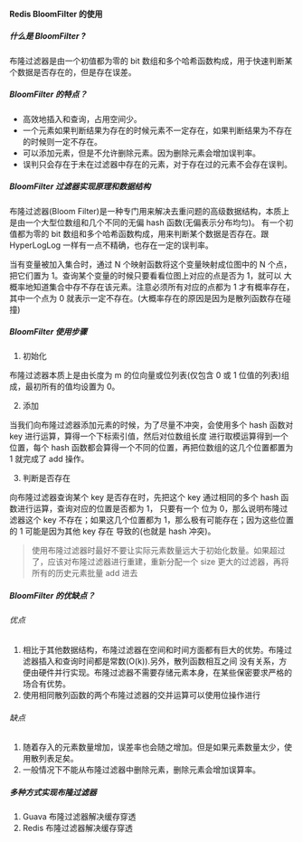 #### Redis BloomFilter 的使用

##### 什么是 BloomFilter ?

布隆过滤器是由一个初值都为零的 bit 数组和多个哈希函数构成，用于快速判断某个数据是否存在的，但是存在误差。

##### BloomFilter 的特点？

* 高效地插入和查询，占用空间少。
* 一个元素如果判断结果为存在的时候元素不一定存在，如果判断结果为不存在的时候则一定不存在。
* 可以添加元素，但是不允许删除元素。因为删除元素会增加误判率。
* 误判只会存在于未在过滤器中存在的元素，对于存在过的元素不会存在误判。


##### BloomFilter 过滤器实现原理和数据结构

布隆过滤器(Bloom Filter)是一种专门用来解决去重问题的高级数据结构，本质上是由一个大型位数组和几个不同的无偏 hash 函数(无偏表示分布均匀)。
有一个初值都为零的 bit 数组和多个哈希函数构成，用来判断某个数据是否存在。跟 HyperLogLog 一样有一点不精确，也存在一定的误判率。

当有变量被加入集合时，通过 N 个映射函数将这个变量映射成位图中的 N 个点，把它们置为 1。查询某个变量的时候只要看看位图上对应的点是否为 1，就可以
大概率地知道集合中存不存在该元素。注意必须所有对应的点都为 1 才有概率存在，其中一个点为 0 就表示一定不存在。(大概率存在的原因是因为是散列函数存在碰撞)


##### BloomFilter 使用步骤

1. 初始化

布隆过滤器本质上是由长度为 m 的位向量或位列表(仅包含 0 或 1 位值的列表)组成，最初所有的值均设置为 0。

2. 添加

当我们向布隆过滤器添加元素的时候，为了尽量不冲突，会使用多个 hash 函数对 key 进行运算，算得一个下标索引值，然后对位数组长度
进行取模运算得到一个位置，每个 hash 函数都会算得一个不同的位置，再把位数组的这几个位置都置为 1 就完成了 add 操作。

3. 判断是否存在

向布隆过滤器查询某个 key 是否存在时，先把这个 key 通过相同的多个 hash 函数进行运算，查询对应的位置是否都为 1， 只要有一个
位为 0，那么说明布隆过滤器这个 key 不存在；如果这几个位置都为 1，那么极有可能存在；因为这些位置的 1 可能是因为其他 key 存在
导致的(也就是 hash 冲突)。


> 使用布隆过滤器时最好不要让实际元素数量远大于初始化数量。如果超过了，应该对布隆过滤器进行重建，重新分配一个 size 更大的过滤器，再将所有的历史元素批量 add 进去

##### BloomFilter 的优缺点？

###### 优点
1. 相比于其他数据结构，布隆过滤器在空间和时间方面都有巨大的优势。布隆过滤器插入和查询时间都是常数(O(k)).另外，散列函数相互之间
没有关系，方便由硬件并行实现。布隆过滤器不需要存储元素本身，在某些保密要求严格的场合有优势。
2. 使用相同散列函数的两个布隆过滤器的交并运算可以使用位操作进行

###### 缺点
1. 随着存入的元素数量增加，误差率也会随之增加。但是如果元素数量太少，使用散列表足矣。
2. 一般情况下不能从布隆过滤器中删除元素，删除元素会增加误算率。

##### 多种方式实现布隆过滤器

1. Guava 布隆过滤器解决缓存穿透
2. Redis 布隆过滤器解决缓存穿透
